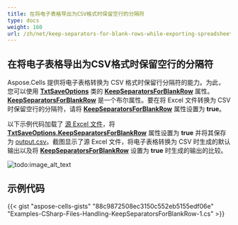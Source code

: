 ```yaml
---
title: 在将电子表格导出为CSV格式时保留空行的分隔符
type: docs
weight: 160
url: /zh/net/keep-separators-for-blank-rows-while-exporting-spreadsheets-to-csv-format/
---
```


## **在将电子表格导出为CSV格式时保留空行的分隔符**

Aspose.Cells 提供将电子表格转换为 CSV 格式时保留行分隔符的能力。为此，您可以使用 [**TxtSaveOptions**](https://reference.aspose.com/cells/net/aspose.cells/txtsaveoptions) 类的 [**KeepSeparatorsForBlankRow**](https://reference.aspose.com/cells/net/aspose.cells/txtsaveoptions/properties/keepseparatorsforblankrow) 属性。[**KeepSeparatorsForBlankRow**](https://reference.aspose.com/cells/net/aspose.cells/txtsaveoptions/properties/keepseparatorsforblankrow) 是一个布尔属性。要在将 Excel 文件转换为 CSV 时保留空行的分隔符，请将 [**KeepSeparatorsForBlankRow**](https://reference.aspose.com/cells/net/aspose.cells/txtsaveoptions/properties/keepseparatorsforblankrow) 属性设置为 **true**。

以下示例代码加载了 [源 Excel 文件](84378743.xlsx)，将 [**TxtSaveOptions.KeepSeparatorsForBlankRow**](https://reference.aspose.com/cells/net/aspose.cells/txtsaveoptions/properties/keepseparatorsforblankrow) 属性设置为 **true** 并将其保存为 [output.csv](84378744.csv)。截图显示了源 Excel 文件，将电子表格转换为 CSV 时生成的默认输出以及将 [**KeepSeparatorsForBlankRow**](https://reference.aspose.com/cells/net/aspose.cells/txtsaveoptions/properties/keepseparatorsforblankrow) 设置为 **true** 时生成的输出的比较。

![todo:image_alt_text](keep-separators-for-blank-rows-while-exporting-spreadsheets-to-csv-format_1.jpg)

## **示例代码**

{{< gist "aspose-cells-gists" "88c9872508ec3150c552eb5155edf06e" "Examples-CSharp-Files-Handling-KeepSeparatorsForBlankRow-1.cs" >}}
